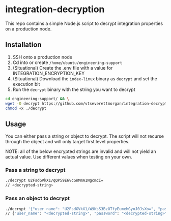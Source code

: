 # integration-decryption

This repo contains a simple Node.js script to decrypt integration properties on a production node.

## Installation

1. SSH onto a production node
2. Cd into or create `/home/ubuntu/engineering-support`
3. (Situational) Create the .env file with a value for INTEGRATION_ENCRYPTION_KEY
4. (Situational) Download the `index-linux` binary as `decrypt` and set the execution bit
5. Run the `decrypt` binary with the string you want to decrypt

```bash
cd engineering-support/ && \
wget -O decrypt https://github.com/vtseverettmorgan/integration-decryption/raw/main/build/index-linux && \
chmod +x ./decrypt
```

## Usage

You can either pass a string or object to decrypt. The script will not recurse through the object and will only target first level properties.

NOTE: all of the below encrypted strings are invalid and will not yield an actual value. Use different values when testing on your own.

### Pass a string to decrypt
```bash
./decrypt U2FsdGVkX1/qQP59E6vcGnMmA1NgcmcI=
// <decrypted-string>
```

### Pass an object to decrypt
```bash
./decrypt '{"user_name": "U2FsdGVkX1/W9KsS3BzOTfyEumehGyoJ0JsXo=", "password": "U2FsdGVkX1/KnMK/FVB6FayZHyAxLtlzX0Wur4=", "server_name": "U2FsdGVkSN4UqQCqvOpvTVan/TeZnEFuTfk=", "database": "U2FsdGVkX1+R/48B14EKNx90+snYXMU=", "resident_url": "U2FsdGVkX18i0d0OgIUNorZuxaHYUu5nq0bdUL+URDSvqJC61TggiKrM3lPTICB7rip3nqwx9MEPPXyVTnKfNOrM2uw+4DBfUCb0ro7", "service_url": "U2FsdGVkX19UAXb6sb80cVYeZ6AhG9NwUrAEQcOiSG4GtcMHdToXchv80PtmyO/omzbfv55ChV4sbDDBYMQSDnFO2NYQ46UDgsIWTthNz"}'
// {"user_name": "<decrypted-string>", "password": "<decrypted-string>", "server_name": "<decrypted-string>", "database": "<decrypted-string>", "resident_url": "<decrypted-string>", "service_url": "<decrypted-string>"}
```
